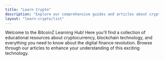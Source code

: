 ```yaml
---
title: "Learn Crypto"
description: "Explore our comprehensive guides and articles about cryptocurrency, blockchain technology, and digital finance. From basic concepts to advanced topics, enhance your understanding of the crypto world."
layout: "learn-crypto/list"
---
```


Welcome to the BitcoinZ Learning Hub! Here you'll find a collection of educational resources about cryptocurrency, blockchain technology, and everything you need to know about the digital finance revolution. Browse through our articles to enhance your understanding of this exciting technology.
